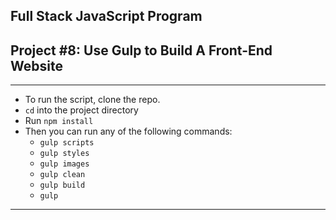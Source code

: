 ## Full Stack JavaScript Program

## Project #8: Use Gulp to Build A Front-End Website
**********************************************************
* To run the script, clone the repo.
* ```cd``` into the project directory
* Run ```npm install```
* Then you can run any of the following commands:
	* ```gulp scripts```
	* ```gulp styles```
	* ```gulp images```
	* ```gulp clean```
	* ```gulp build```
	* ```gulp ```
***********************************************************
